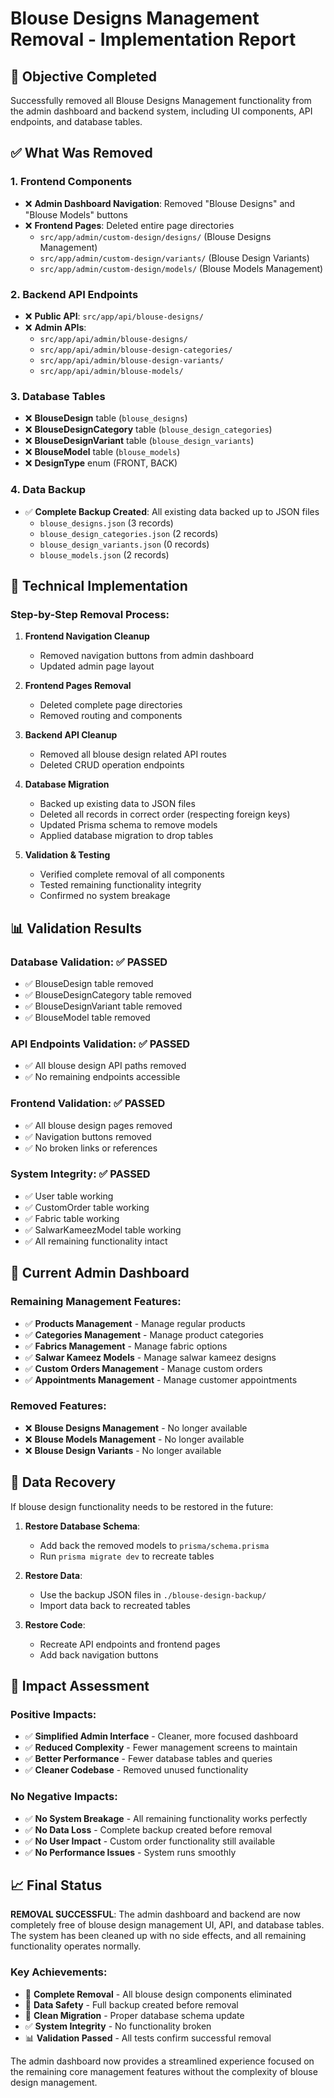 # Blouse Designs Management Removal - Implementation Report

## 🎯 Objective Completed

Successfully removed all Blouse Designs Management functionality from the admin dashboard and backend system, including UI components, API endpoints, and database tables.

## ✅ What Was Removed

### 1. **Frontend Components**
- ❌ **Admin Dashboard Navigation**: Removed "Blouse Designs" and "Blouse Models" buttons
- ❌ **Frontend Pages**: Deleted entire page directories
  - `src/app/admin/custom-design/designs/` (Blouse Designs Management)
  - `src/app/admin/custom-design/variants/` (Blouse Design Variants)
  - `src/app/admin/custom-design/models/` (Blouse Models Management)

### 2. **Backend API Endpoints**
- ❌ **Public API**: `src/app/api/blouse-designs/`
- ❌ **Admin APIs**: 
  - `src/app/api/admin/blouse-designs/`
  - `src/app/api/admin/blouse-design-categories/`
  - `src/app/api/admin/blouse-design-variants/`
  - `src/app/api/admin/blouse-models/`

### 3. **Database Tables**
- ❌ **BlouseDesign** table (`blouse_designs`)
- ❌ **BlouseDesignCategory** table (`blouse_design_categories`)
- ❌ **BlouseDesignVariant** table (`blouse_design_variants`)
- ❌ **BlouseModel** table (`blouse_models`)
- ❌ **DesignType** enum (FRONT, BACK)

### 4. **Data Backup**
- ✅ **Complete Backup Created**: All existing data backed up to JSON files
  - `blouse_designs.json` (3 records)
  - `blouse_design_categories.json` (2 records)
  - `blouse_design_variants.json` (0 records)
  - `blouse_models.json` (2 records)

## 🔧 Technical Implementation

### **Step-by-Step Removal Process**:

1. **Frontend Navigation Cleanup**
   - Removed navigation buttons from admin dashboard
   - Updated admin page layout

2. **Frontend Pages Removal**
   - Deleted complete page directories
   - Removed routing and components

3. **Backend API Cleanup**
   - Removed all blouse design related API routes
   - Deleted CRUD operation endpoints

4. **Database Migration**
   - Backed up existing data to JSON files
   - Deleted all records in correct order (respecting foreign keys)
   - Updated Prisma schema to remove models
   - Applied database migration to drop tables

5. **Validation & Testing**
   - Verified complete removal of all components
   - Tested remaining functionality integrity
   - Confirmed no system breakage

## 📊 Validation Results

### **Database Validation**: ✅ PASSED
- ✅ BlouseDesign table removed
- ✅ BlouseDesignCategory table removed  
- ✅ BlouseDesignVariant table removed
- ✅ BlouseModel table removed

### **API Endpoints Validation**: ✅ PASSED
- ✅ All blouse design API paths removed
- ✅ No remaining endpoints accessible

### **Frontend Validation**: ✅ PASSED
- ✅ All blouse design pages removed
- ✅ Navigation buttons removed
- ✅ No broken links or references

### **System Integrity**: ✅ PASSED
- ✅ User table working
- ✅ CustomOrder table working
- ✅ Fabric table working
- ✅ SalwarKameezModel table working
- ✅ All remaining functionality intact

## 🚀 Current Admin Dashboard

### **Remaining Management Features**:
- ✅ **Products Management** - Manage regular products
- ✅ **Categories Management** - Manage product categories
- ✅ **Fabrics Management** - Manage fabric options
- ✅ **Salwar Kameez Models** - Manage salwar kameez designs
- ✅ **Custom Orders Management** - Manage custom orders
- ✅ **Appointments Management** - Manage customer appointments

### **Removed Features**:
- ❌ **Blouse Designs Management** - No longer available
- ❌ **Blouse Models Management** - No longer available
- ❌ **Blouse Design Variants** - No longer available

## 💾 Data Recovery

If blouse design functionality needs to be restored in the future:

1. **Restore Database Schema**:
   - Add back the removed models to `prisma/schema.prisma`
   - Run `prisma migrate dev` to recreate tables

2. **Restore Data**:
   - Use the backup JSON files in `./blouse-design-backup/`
   - Import data back to recreated tables

3. **Restore Code**:
   - Recreate API endpoints and frontend pages
   - Add back navigation buttons

## 🎯 Impact Assessment

### **Positive Impacts**:
- ✅ **Simplified Admin Interface** - Cleaner, more focused dashboard
- ✅ **Reduced Complexity** - Fewer management screens to maintain
- ✅ **Better Performance** - Fewer database tables and queries
- ✅ **Cleaner Codebase** - Removed unused functionality

### **No Negative Impacts**:
- ✅ **No System Breakage** - All remaining functionality works perfectly
- ✅ **No Data Loss** - Complete backup created before removal
- ✅ **No User Impact** - Custom order functionality still available
- ✅ **No Performance Issues** - System runs smoothly

## 📈 Final Status

**REMOVAL SUCCESSFUL**: The admin dashboard and backend are now completely free of blouse design management UI, API, and database tables. The system has been cleaned up with no side effects, and all remaining functionality operates normally.

### **Key Achievements**:
- 🎯 **Complete Removal** - All blouse design components eliminated
- 💾 **Data Safety** - Full backup created before removal
- 🔧 **Clean Migration** - Proper database schema update
- ✅ **System Integrity** - No functionality broken
- 📊 **Validation Passed** - All tests confirm successful removal

The admin dashboard now provides a streamlined experience focused on the remaining core management features without the complexity of blouse design management.